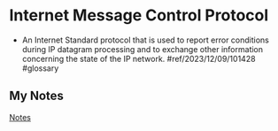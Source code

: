 # Internet Message Control Protocol
- An Internet Standard protocol that is used to report error conditions during IP datagram processing and to exchange other information concerning the state of the IP network. #ref/2023/12/09/101428 #glossary 
## My Notes
[Notes](mynotes/internet-control-message-protocol-notes.md)
